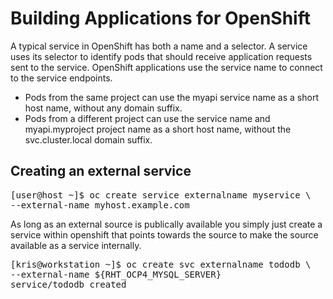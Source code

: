 # Building Applications for OpenShift
A typical service in OpenShift has both a name and a selector. A service uses its selector to identify pods that should receive application requests sent to the service. OpenShift applications use the service name to connect to the service endpoints.

- Pods from the same project can use the myapi service name as a short host name, without any domain suffix.
- Pods from a different project can use the service name and myapi.myproject project name as a short host name, without the svc.cluster.local domain suffix.

## Creating an external service
<pre>
[user@host ~]$ oc create service externalname myservice \
--external-name myhost.example.com
</pre>

As long as an external source is publically available you simply just create a service within openshift that points towards the source to make the source available as a service internally.
<pre>
[kris@workstation ~]$ oc create svc externalname tododb \
--external-name ${RHT_OCP4_MYSQL_SERVER}
service/tododb created
</pre>